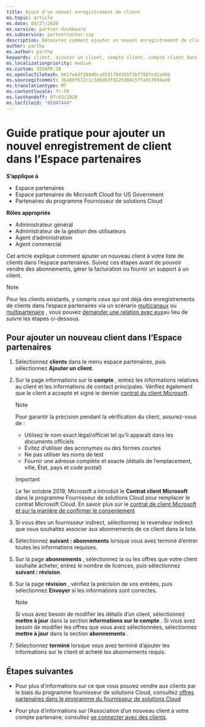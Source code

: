 ```yaml
---
title: Ajout d’un nouvel enregistrement de client
ms.topic: article
ms.date: 04/27/2020
ms.service: partner-dashboard
ms.subservice: partnercenter-csp
description: Découvrez comment ajouter un nouvel enregistrement de client dans l’espace partenaires. Vous pouvez ensuite vendre les abonnements des clients, gérer la facturation ou fournir un support technique.
author: parthp
ms.author: parthp
keywords: client, ajouter un client, compte client, compte client dans l’espace partenaires, clients, ajouter des clients, créer un compte client
ms.localizationpriority: medium
ms.custom: SEOAPR.20
ms.openlocfilehash: b61fe6df289d0ca95d170439573bf7887cd2a9bb
ms.sourcegitcommit: 36a60f672c1c3d6b63fd225d04c5ffa917694ae0
ms.translationtype: MT
ms.contentlocale: fr-FR
ms.lasthandoff: 07/03/2020
ms.locfileid: "85947444"
---
```

# <a name="how-to-add-a-new-customer-record-in-partner-center"></a>Guide pratique pour ajouter un nouvel enregistrement de client dans l’Espace partenaires

**S’applique à**

- Espace partenaires
- Espace partenaires de Microsoft Cloud for US Government
- Partenaires du programme Fournisseur de solutions Cloud

**Rôles appropriés**

- Administrateur général
- Administrateur de la gestion des utilisateurs
- Agent d’administration
- Agent commercial

Cet article explique comment ajouter un nouveau client à votre liste de clients dans l’espace partenaires. Suivez ces étapes avant de pouvoir vendre des abonnements, gérer la facturation ou fournir un support à un client.

>[!NOTE]
>Pour les clients existants, y compris ceux qui ont déjà des enregistrements de clients dans l’espace partenaires via un scénario [multicanaux](multichannel.md) ou [multipartenaire](multipartner.md) , vous pouvez [demander une relation avec eux](request-a-relationship-with-a-customer.md)au lieu de suivre les étapes ci-dessous.

## <a name="to-add-a-new-customer-in-partner-center"></a>Pour ajouter un nouveau client dans l’Espace partenaires

1. Sélectionnez **clients** dans le menu espace partenaires, puis sélectionnez **Ajouter un client**.

2. Sur la page informations sur le **compte** , entrez les informations relatives au client et les informations de contact principales. Vérifiez également que le client a accepté et signé le dernier [contrat du client Microsoft](agreements.md).

   >[!NOTE]
   >
   >Pour garantir la précision pendant la vérification du client, assurez-vous de :
   >
   >- Utilisez le nom exact légal/officiel tel qu’il apparaît dans les documents officiels
   >- Évitez d’utiliser des acronymes ou des formes courtes
   >- Ne pas utiliser les noms de test
   >- Fournir une adresse complète et exacte (détails de l’emplacement, ville, État, pays et code postal)

   >[!IMPORTANT]
   > Le 1er octobre 2019, Microsoft a introduit le **Contrat client Microsoft** dans le programme Fournisseur de solutions Cloud pour remplacer le contrat Microsoft Cloud. En savoir plus sur le [contrat de client Microsoft et sur la manière de confirmer le consentement](confirm-customer-agreement.md)
  
3. Si vous êtes un fournisseur indirect, sélectionnez le revendeur indirect que vous souhaitez associer aux abonnements de ce client dans la liste.

4. Sélectionnez **suivant : abonnements** lorsque vous avez terminé d’entrer toutes les informations requises.

5. Sur la page **abonnements** , sélectionnez la ou les offres que votre client souhaite acheter, entrez le nombre de licences, puis sélectionnez **suivant : révision**.

6. Sur la page **révision** , vérifiez la précision de vos entrées, puis sélectionnez **Envoyer** si les informations sont correctes.

   >[!NOTE]
   >Si vous avez besoin de modifier les détails d’un client, sélectionnez **mettre à jour** dans la section **informations sur le compte** . Si vous avez besoin de modifier les offres que vous avez sélectionnées, sélectionnez **mettre à jour** dans la section **abonnements** .

7. Sélectionnez **terminé** lorsque vous avez terminé d’ajouter les informations sur le client et acheté les abonnements requis.

## <a name="next-steps"></a>Étapes suivantes

- Pour plus d’informations sur ce que vous pouvez vendre aux clients par le biais du programme fournisseur de solutions Cloud, consultez [offres partenaires dans le programme du fournisseur de solutions Cloud](csp-offers.md)

- Pour plus d’informations sur l’Association d’un nouveau client à votre compte partenaire, consultez [se connecter avec des clients](customer-accounts.md).
